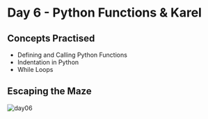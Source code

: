 # Day 6 - Python Functions & Karel

## Concepts Practised

- Defining and Calling Python Functions
- Indentation in Python
- While Loops

## Escaping the Maze

![day06](https://user-images.githubusercontent.com/98851253/154312745-8abc5397-27b7-4a1d-b29c-3a1527280868.gif)
